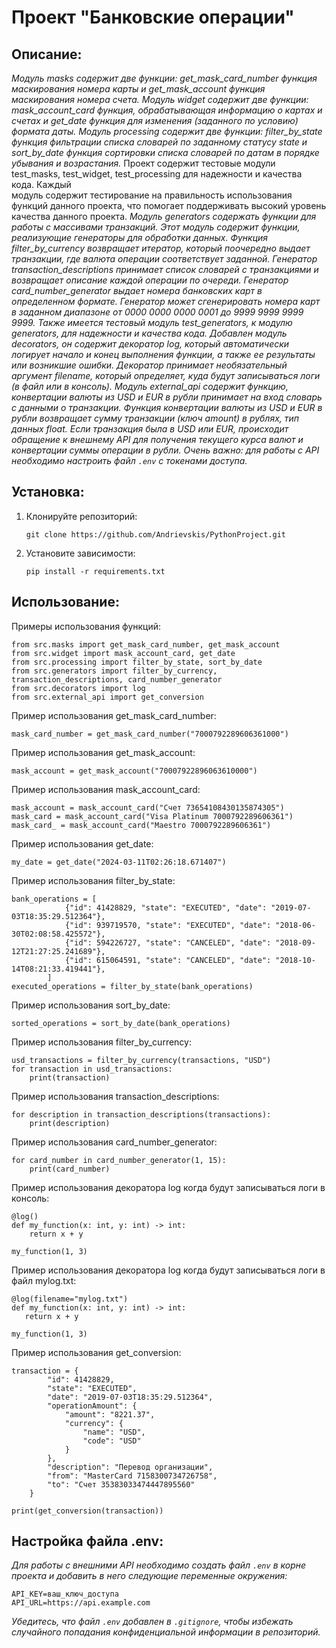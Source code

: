 # Проект "Банковские операции"

## Описание:

_Модуль masks содержит две функции: get_mask_card_number функция маскирования номера карты и get_mask_account функция
маскирования номера счета. Модуль widget содержит две функции: mask_account_card функция, обрабатывающая информацию
о картах и счетах и get_date функция для изменения (заданного по условию) формата даты. Модуль processing содержит две
функции: filter_by_state функция фильтрации списка словарей по заданному статусу
state и sort_by_date функция сортировки списка словарей по датам в порядке убывания и возрастания._
Проект содержит тестовые модули test_masks, test_widget, test_processing для надежности и качества кода. Каждый  
модуль содержит тестирование на правильность использования функций данного проекта, что помогает поддерживать высокий
уровень качества данного проекта.
_Модуль generators содержать функции для работы с массивами транзакций.
Этот модуль содержит функции, реализующие генераторы для обработки данных. Функция filter_by_currency возвращает
итератор, который поочередно выдает транзакции, где валюта операции соответствует заданной. Генератор
transaction_descriptions принимает список словарей с транзакциями и возвращает описание каждой операции по очереди.
Генератор card_number_generator выдает номера банковских карт в определенном формате.
Генератор может сгенерировать номера карт в заданном диапазоне от 0000 0000 0000 0001 до 9999 9999 9999 9999.
Также имеется тестовый модуль test_generators, к модулю generators, для надежности и качества кода.
Добавлен модуль decorators, он содержит декоратор log, который автоматически логирует начало и конец выполнения
функции, а также ее результаты или возникшие ошибки. Декоратор принимает необязательный аргумент filename,
который определяет, куда будут записываться логи (в файл или в консоль).
Модуль external_api содержит функцию, конвертации валюты из USD и EUR в рубли принимает на вход словарь с данными
о транзакции. Функция конвертации валюты из USD и EUR в рубли возвращает сумму транзакции (ключ amount) в рублях,
тип данных float. Если транзакция была в USD или EUR, происходит обращение к внешнему API для получения текущего
курса валют и конвертации суммы операции в рубли. Очень важно: для работы с API необходимо настроить
файл `.env` с токенами доступа._

## Установка:

1. Клонируйте репозиторий:
   ```
   git clone https://github.com/Andrievskis/PythonProject.git
   ```
2. Установите зависимости:
   ```
   pip install -r requirements.txt
   ```

## Использование:

Примеры использования функций:

```
from src.masks import get_mask_card_number, get_mask_account
from src.widget import mask_account_card, get_date
from src.processing import filter_by_state, sort_by_date
from src.generators import filter_by_currency, transaction_descriptions, card_number_generator
from src.decorators import log
from src.external_api import get_conversion
```

Пример использования get_mask_card_number:

```
mask_card_number = get_mask_card_number("7000792289606361000")
```

Пример использования get_mask_account:

```
mask_account = get_mask_account("70007922896063610000")
```

Пример использования mask_account_card:

```
mask_account = mask_account_card("Счет 73654108430135874305")
mask_card = mask_account_card("Visa Platinum 7000792289606361")
mask_card_ = mask_account_card("Maestro 7000792289606361")
```

Пример использования get_date:

```
my_date = get_date("2024-03-11T02:26:18.671407")
```

Пример использования filter_by_state:

```
bank_operations = [
            {"id": 41428829, "state": "EXECUTED", "date": "2019-07-03T18:35:29.512364"},
            {"id": 939719570, "state": "EXECUTED", "date": "2018-06-30T02:08:58.425572"},
            {"id": 594226727, "state": "CANCELED", "date": "2018-09-12T21:27:25.241689"},
            {"id": 615064591, "state": "CANCELED", "date": "2018-10-14T08:21:33.419441"},
        ]
executed_operations = filter_by_state(bank_operations)
```

Пример использования sort_by_date:

```
sorted_operations = sort_by_date(bank_operations)
```

Пример использования filter_by_currency:

```
usd_transactions = filter_by_currency(transactions, "USD")
for transaction in usd_transactions:
    print(transaction)
```

Пример использования transaction_descriptions:

```
for description in transaction_descriptions(transactions):
    print(description)
```

Пример использования card_number_generator:

```
for card_number in card_number_generator(1, 15):
    print(card_number)
```

Пример использования декоратора log когда будут записываться логи в консоль:

```
@log()
def my_function(x: int, y: int) -> int:
    return x + y
    
my_function(1, 3)
```

Пример использования декоратора log когда будут записываться логи в файл mylog.txt:

```
@log(filename="mylog.txt")
def my_function(x: int, y: int) -> int:
   return x + y

my_function(1, 3)
```

Пример использования get_conversion:

```
transaction = {
        "id": 41428829,
        "state": "EXECUTED",
        "date": "2019-07-03T18:35:29.512364",
        "operationAmount": {
            "amount": "8221.37",
            "currency": {
                "name": "USD",
                "code": "USD"
            }
        },
        "description": "Перевод организации",
        "from": "MasterCard 7158300734726758",
        "to": "Счет 35383033474447895560"
    }
    
print(get_conversion(transaction))
```

## Настройка файла .env:

_Для работы с внешними API необходимо создать файл `.env` в корне проекта и добавить в него следующие переменные
окружения:_

```
API_KEY=ваш_ключ_доступа
API_URL=https://api.example.com
```

_Убедитесь, что файл `.env` добавлен в `.gitignore`, чтобы избежать случайного попадания конфиденциальной
информации в репозиторий._
